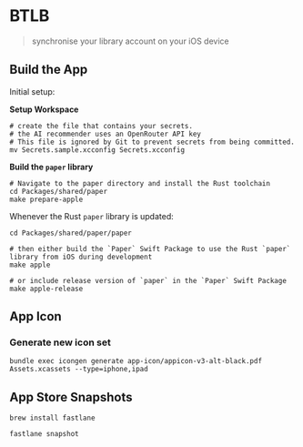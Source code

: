# BTLB

> synchronise your library account on your iOS device

## Build the App

Initial setup:

**Setup Workspace**

```
# create the file that contains your secrets.
# the AI recommender uses an OpenRouter API key
# This file is ignored by Git to prevent secrets from being committed.
mv Secrets.sample.xcconfig Secrets.xcconfig
```

**Build the `paper` library**

```shell
# Navigate to the paper directory and install the Rust toolchain
cd Packages/shared/paper
make prepare-apple
```

Whenever the Rust `paper` library is updated:
```shell
cd Packages/shared/paper/paper

# then either build the `Paper` Swift Package to use the Rust `paper` library from iOS during development
make apple

# or include release version of `paper` in the `Paper` Swift Package
make apple-release
```

## App Icon

### Generate new icon set

`bundle exec icongen generate app-icon/appicon-v3-alt-black.pdf Assets.xcassets --type=iphone,ipad`

## App Store Snapshots

`brew install fastlane`

`fastlane snapshot`
